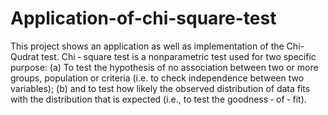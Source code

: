 # Application-of-chi-square-test
This project shows an application as well as implementation of the Chi-Qudrat test. Chi ‑ square test is a nonparametric test used for two specific purpose: (a) To test the hypothesis of no association between two or more groups, population or criteria (i.e. to check independence between two variables); (b) and to test how likely the observed distribution of data fits with the distribution that is expected (i.e., to test the goodness ‑ of ‑ fit).
